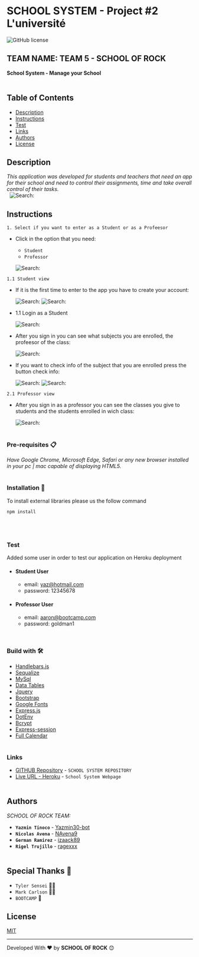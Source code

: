 # SCHOOL SYSTEM - Project #2 L'université
![GitHub license](https://img.shields.io/badge/Licenses-MIT-blue.svg)
## TEAM NAME: TEAM 5 - SCHOOL OF ROCK
**School System - Manage your School**
\
&nbsp;

## Table of Contents

- [Description](#description)
- [Instructions](#instructions)
- [Test](#test)
- [Links](#links)
- [Authors](#authors)
- [License](#license)
## Description

_This application was developed for students and teachers that need an app for their school and need to control their assignments, time and take overall control of their tasks._
\
&nbsp;
![Search:](./readmeFiles/img/img0.png)
## Instructions

`1. Select if you want to enter as a Student or as a Profeesor`
* Click in the option that you need: 
    * `Student` 
    * `Professor` 

    ![Search:](./readmeFiles/img/img1.png)

`1.1 Student view`
* If it is the first time to enter to the app you have to create your account: 

    ![Search:](./readmeFiles/img/create_account.png)
    ![Search:](./readmeFiles/img/img_signup.png)

* 1.1 Login as a Student

    ![Search:](./readmeFiles/img/img2.png)

* After you sign in you can see what subjects you are enrolled, the profeesor of the class:

    ![Search:](./readmeFiles/img/student_view.png)

* If you want to check info of the subject that you are enrolled press the button check info:

    ![Search:](./readmeFiles/img/check_info.png)
    ![Search:](./readmeFiles/img/subject_info.png)

`2.1 Professor view`
* After you sign in as a professor you can see the classes you give to students and the students enrolled in wich class: 

    ![Search:](./readmeFiles/img/professor_view.png)
\
&nbsp;

### Pre-requisites 📋

_Have Google Chrome, Microsoft Edge, Safari or any new browser installed in your pc | mac capable of displaying HTML5._
\
&nbsp;

### Installation 🔧

To install external libraries please us the follow command
```bash
npm install
```

\
&nbsp;
### Test 

Added some user in order to test our application on Heroku deployment

* #### Student User 
    * email: yaz@hotmail.com
    *  password: 12345678
*  #### Professor User 
    * email: aaron@bootcamp.com
    * password: goldman1

&nbsp;
### Build with 🛠️
* [Handlebars.js](https://handlebarsjs.com//) 
* [Sequalize](https://sequelize.org/) 
* [MySql](https://www.mysql.com/)
* [Data Tables](https://datatables.net/)
* [Jquery](https://jquery.com/)
* [Bootstrap](https://getbootstrap.com/)
* [Google Fonts](https://fonts.google.com/)
* [Express.js](https://expressjs.com/)
* [DotEnv](https://symfony.com/doc/3.4/components/dotenv.html)
* [Bcrypt](http://bcrypt.sourceforge.net/)
* [Express-session](https://expressjs.com/en/resources/middleware/session.html)
* [Full Calendar](https://fullcalendar.io/)
\
&nbsp;
### Links
* [GITHUB Repository](https://github.com/izaack89/school-system) - `SCHOOL SYSTEM REPOSITORY`
* [Live URL - Heroku](https://infinite-chamber-84516.herokuapp.com/) - `School System Webpage`
\
&nbsp;
## Authors
*SCHOOL OF ROCK TEAM:*
* **`Yazmin Tinoco`**   - [Yazmin30-bot](https://github.com/Yazmin30-bot/)
* **`Nicolas Avena`**  - [NAvena9](https://github.com/NAvena9/)
* **`German Ramirez`** - [izaack89](https://github.com/izaack89/)
* **`Rigel Trujillo`**  - [ragexxx](https://github.com/ragexxx/)
\
&nbsp;
## Special Thanks 🎁
* `Tyler Sensei` 👨‍🏫
* `Mark Carlson` 👨‍🏫
* `BOOTCAMP` 🎒

## License
[MIT](https://choosealicense.com/licenses/mit/)


---
Developed With ❤️ by **SCHOOL OF ROCK** 😊